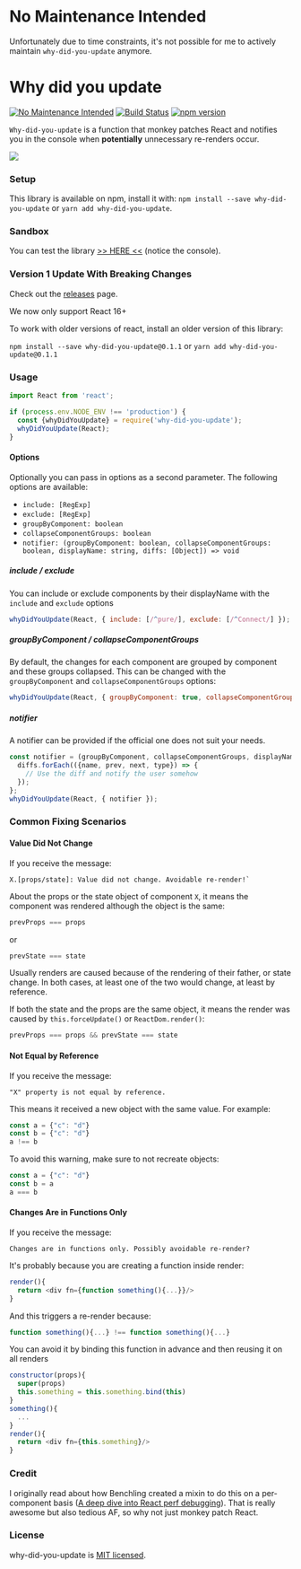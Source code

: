 # No Maintenance Intended

 Unfortunately due to time constraints, it's not possible for me to actively maintain `why-did-you-update` anymore.

# Why did you update

[![No Maintenance Intended](http://unmaintained.tech/badge.svg)](http://unmaintained.tech/) [![Build Status](https://travis-ci.org/maicki/why-did-you-update.svg?branch=master)](https://travis-ci.org/maicki/why-did-you-update)
[![npm version](https://badge.fury.io/js/why-did-you-update.svg)](https://badge.fury.io/js/why-did-you-update)

`Why-did-you-update` is a function that monkey patches React and notifies you in the console when **potentially** unnecessary re-renders occur.

![](https://i.imgur.com/NjI4PYt.png)

### Setup
This library is available on npm, install it with: `npm install --save why-did-you-update` or `yarn add why-did-you-update`.

### Sandbox
You can test the library [>> HERE <<](https://codesandbox.io/s/mywnl5xp58?expanddevtools=1) (notice the console).

### Version 1 Update With Breaking Changes

Check out the [releases](https://github.com/maicki/why-did-you-update/releases) page.

We now only support React 16+

To work with older versions of react, install an older version of this library:

`npm install --save why-did-you-update@0.1.1` or `yarn add why-did-you-update@0.1.1`

### Usage
```js
import React from 'react';

if (process.env.NODE_ENV !== 'production') {
  const {whyDidYouUpdate} = require('why-did-you-update');
  whyDidYouUpdate(React);
}
```

#### Options
Optionally you can pass in options as a second parameter. The following options are available:
- `include: [RegExp]`
- `exclude: [RegExp]`
- `groupByComponent: boolean`
- `collapseComponentGroups: boolean`
- `notifier: (groupByComponent: boolean, collapseComponentGroups: boolean, displayName: string, diffs: [Object]) => void`

##### include / exclude
You can include or exclude components by their displayName with the `include` and `exclude` options

```js
whyDidYouUpdate(React, { include: [/^pure/], exclude: [/^Connect/] });
```

##### groupByComponent / collapseComponentGroups
By default, the changes for each component are grouped by component and these groups collapsed. This can be changed with the `groupByComponent` and `collapseComponentGroups` options:

```js
whyDidYouUpdate(React, { groupByComponent: true, collapseComponentGroups: false });
```

##### notifier
A notifier can be provided if the official one does not suit your needs.

```js
const notifier = (groupByComponent, collapseComponentGroups, displayName, diffs) => {
  diffs.forEach(({name, prev, next, type}) => {
    // Use the diff and notify the user somehow
  });
};
whyDidYouUpdate(React, { notifier });
```

### Common Fixing Scenarios

#### Value Did Not Change

If you receive the message:
```
X.[props/state]: Value did not change. Avoidable re-render!`
```
About the props or the state object of component `X`, it means the component was rendered
although the object is the same:
```js
prevProps === props
```
or
```js
prevState === state
```
Usually renders are caused because of the rendering of their father, or state change.
In both cases, at least one of the two would change, at least by reference.

If both the state and the props are the same object, it means the render was
caused by `this.forceUpdate()` or `ReactDom.render()`:
```js
prevProps === props && prevState === state
```

#### Not Equal by Reference

If you receive the message:
```
"X" property is not equal by reference.
```
This means it received a new object with the same value. For example:
```js
const a = {"c": "d"}
const b = {"c": "d"}
a !== b
```
To avoid this warning, make sure to not recreate objects:
```js
const a = {"c": "d"}
const b = a
a === b
```

#### Changes Are in Functions Only

If you receive the message:
```
Changes are in functions only. Possibly avoidable re-render?
```
It's probably because you are creating a function inside render:
```js
render(){
  return <div fn={function something(){...}}/>
}
```
And this triggers a re-render because:
```js
function something(){...} !== function something(){...}
```
You can avoid it by binding this function in advance and then reusing it on all renders
```js
constructor(props){
  super(props)
  this.something = this.something.bind(this)
}
something(){
  ...
}
render(){
  return <div fn={this.something}/>
}
```

### Credit

I originally read about how Benchling created a mixin to do this on a per-component basis ([A deep dive into React perf debugging](http://benchling.engineering/deep-dive-react-perf-debugging/)).
That is really awesome but also tedious AF, so why not just monkey patch React.

### License

why-did-you-update is [MIT licensed](./LICENSE).
